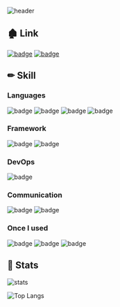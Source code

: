 ![header](https://capsule-render.vercel.app/api?type=soft&color=auto&text=YuuuuuuYu&animation=fadeIn)

<!--
**YuuuuuuYu/YuuuuuuYu** is a ✨ _special_ ✨ repository because its `README.md` (this file) appears on your GitHub profile.

Here are some ideas to get you started:

- 🔭 I’m currently working on ...
- 🌱 I’m currently learning ...
- 👯 I’m looking to collaborate on ...
- 🤔 I’m looking for help with ...
- 💬 Ask me about ...
- 📫 How to reach me: ...
- 😄 Pronouns: ...
- ⚡ Fun fact: ...
-->

## 🏚 Link
[![badge](https://img.shields.io/badge/github_page-222222?style=for-the-badge&logo=github&logoColor=white)](https://yuuuuuuyu.github.io)
[![badge](https://img.shields.io/badge/tistory-000000?style=for-the-badge&logo=tistory&logoColor=white)](https://memories95.tistory.com)

## ✏ Skill
### **Languages**
![badge](https://img.shields.io/badge/java-black?style=for-the-badge&logo=openjdk&logoColor=white) ![badge](https://img.shields.io/badge/javascript-F7DF1E?style=for-the-badge&logo=javascript&logoColor=white) ![badge](https://img.shields.io/badge/oracle-F80000?style=for-the-badge&logo=oracle&logoColor=white) ![badge](https://img.shields.io/badge/postgresql-4169E1?style=for-the-badge&logo=postgresql&logoColor=white)   

### **Framework**
![badge](https://img.shields.io/badge/spring-6DB33F?style=for-the-badge&logo=spring&logoColor=white) ![badge](https://img.shields.io/badge/springboot-6DB33F?style=for-the-badge&logo=springboot&logoColor=white)   

### **DevOps**
![badge](https://img.shields.io/badge/aws-232F3E?style=for-the-badge&logo=amazonwebservices&logoColor=white)

### **Communication**
![badge](https://img.shields.io/badge/groupware-003c83?style=for-the-badge) ![badge](https://img.shields.io/badge/teams-5255aa?style=for-the-badge)   

### **Once I used**
![badge](https://img.shields.io/badge/python-3776AB?style=for-the-badge&logo=python&logoColor=white) ![badge](https://img.shields.io/badge/typescript-3178C6?style=for-the-badge&logo=typescript&logoColor=white) ![badge](https://img.shields.io/badge/node.js-5FA04E?style=for-the-badge&logo=nodedotjs&logoColor=white)   

## 🍳 Stats
![stats](https://github-readme-stats.vercel.app/api?username=yuuuuuuyu&show_icons=true&theme=transparent&count_private=true)

![Top Langs](https://github-readme-stats.vercel.app/api/top-langs/?username=yuuuuuuyu&layout=compact&exclude_repo=yuuuuuuyu.github.io)

